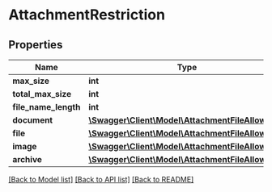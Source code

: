 # AttachmentRestriction

## Properties
Name | Type | Description | Notes
------------ | ------------- | ------------- | -------------
**max_size** | **int** |  | [optional] 
**total_max_size** | **int** |  | [optional] 
**file_name_length** | **int** |  | [optional] 
**document** | [**\Swagger\Client\Model\AttachmentFileAllowance**](AttachmentFileAllowance.md) |  | [optional] 
**file** | [**\Swagger\Client\Model\AttachmentFileAllowance**](AttachmentFileAllowance.md) |  | [optional] 
**image** | [**\Swagger\Client\Model\AttachmentFileAllowance**](AttachmentFileAllowance.md) |  | [optional] 
**archive** | [**\Swagger\Client\Model\AttachmentFileAllowance**](AttachmentFileAllowance.md) |  | [optional] 

[[Back to Model list]](../../README.md#documentation-for-models) [[Back to API list]](../../README.md#documentation-for-api-endpoints) [[Back to README]](../../README.md)

